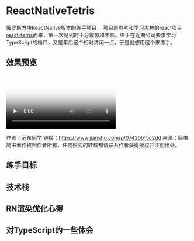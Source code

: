 # ReactNativeTetris
俄罗斯方块ReactNative版本的练手项目，
项目是参考和学习大神的react项目[react-tetris](https://github.com/chvin/react-tetris)而来，第一次见到时十分震惊和羡慕。终于在近期公司要求学习TypeScript的档口，又是年后这个相对清闲一点，于是就想用这个来练手。
## 效果预览
<video id="video" controls="" preload="none" poster="http://om2bks7xs.bkt.clouddn.com/2017-08-26-Markdown-Advance-Video.jpg">
<source id="mp4" src="https://github.com/zhangCan112/ReactNativeTetris/blob/master/shareResource/预览视频.MP4" type="video/mp4">
</video>

作者：范东同学
链接：https://www.jianshu.com/p/0742bb15c2dd
来源：简书
简书著作权归作者所有，任何形式的转载都请联系作者获得授权并注明出处。

## 练手目标

## 技术栈

## RN渲染优化心得

## 对TypeScript的一些体会